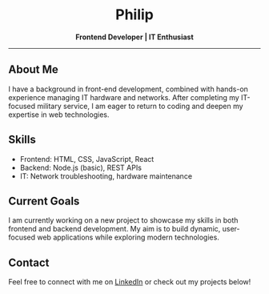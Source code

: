 <h1 align="center">Philip</h1>
<p align="center"><strong>Frontend Developer | IT Enthusiast</strong></p>

---

<h2>About Me</h2>
<p>
I have a background in front-end development, combined with hands-on experience managing IT hardware and networks. After completing my IT-focused military service, I am eager to return to coding and deepen my expertise in web technologies.
</p>

<h2>Skills</h2>
<ul>
  <li>Frontend: HTML, CSS, JavaScript, React</li>
  <li>Backend: Node.js (basic), REST APIs</li>
  <li>IT: Network troubleshooting, hardware maintenance</li>
</ul>

<h2>Current Goals</h2>
<p>
I am currently working on a new project to showcase my skills in both frontend and backend development. My aim is to build dynamic, user-focused web applications while exploring modern technologies.
</p>

<h2>Contact</h2>
<p>
Feel free to connect with me on <a href="www.linkedin.com/in/philip-risberg" target="_blank">LinkedIn</a> or check out my projects below!
</p>
